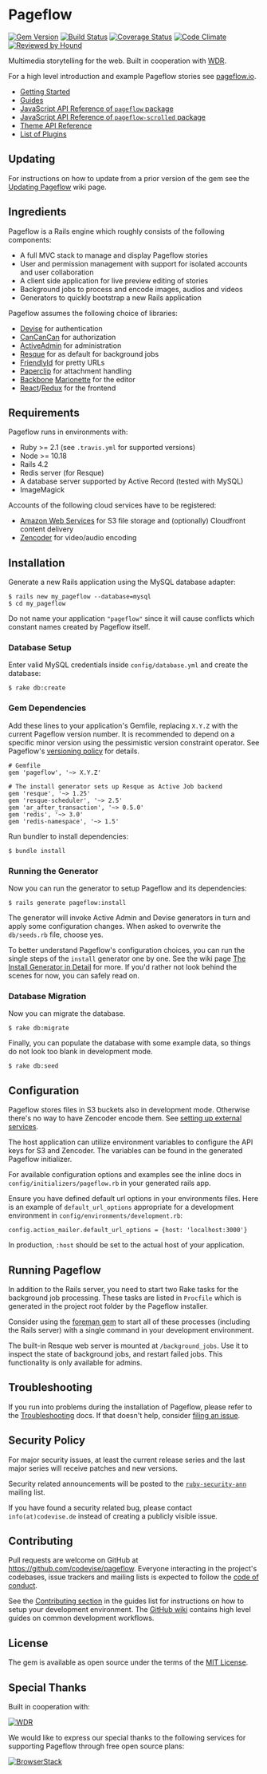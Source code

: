 # Pageflow

[![Gem Version](https://badge.fury.io/rb/pageflow.svg)](http://badge.fury.io/rb/pageflow)
[![Build Status](https://github.com/codevise/pageflow/workflows/test/badge.svg)](https://github.com/codevise/pageflow/actions)
[![Coverage Status](https://coveralls.io/repos/github/codevise/pageflow/badge.svg?branch=master)](https://coveralls.io/github/codevise/pageflow?branch=master)
[![Code Climate](https://codeclimate.com/github/codevise/pageflow/badges/gpa.svg)](https://codeclimate.com/github/codevise/pageflow)
[![Reviewed by Hound](https://img.shields.io/badge/Reviewed_by-Hound-8E64B0.svg)](https://houndci.com)

Multimedia storytelling for the web. Built in cooperation with [WDR](https://wdr.de).

For a high level introduction and example Pageflow stories see
[pageflow.io](https://pageflow.io).

* [Getting Started](https://github.com/codevise/pageflow/wiki/Getting-Started)
* [Guides](https://github.com/codevise/pageflow/blob/master/doc/index.md)
* [JavaScript API Reference of `pageflow` package](http://codevise.github.io/pageflow-docs/js/master/index.html)
* [JavaScript API Reference of `pageflow-scrolled` package](http://codevise.github.io/pageflow-docs/scrolled/js/master/index.html)
* [Theme API Reference](http://codevise.github.io/pageflow-docs/theme/master/index.html)
* [List of Plugins](https://github.com/codevise/pageflow/wiki/List-of-Plugins)

## Updating

For instructions on how to update from a prior version of the gem see
the
[Updating Pageflow](https://github.com/codevise/pageflow/wiki/Updating-Pageflow)
wiki page.

## Ingredients

Pageflow is a Rails engine which roughly consists of the following
components:

* A full MVC stack to manage and display Pageflow stories
* User and permission management with support for isolated accounts
  and user collaboration
* A client side application for live preview editing of stories
* Background jobs to process and encode images, audios and videos
* Generators to quickly bootstrap a new Rails application

Pageflow assumes the following choice of libraries:

* [Devise](https://github.com/plataformatec/devise) for authentication
* [CanCanCan](https://github.com/CanCanCommunity/cancancan) for authorization
* [ActiveAdmin](http://activeadmin.info/) for administration
* [Resque](https://github.com/resque/resque) for as default for background jobs
* [FriendlyId](https://github.com/norman/friendly_id) for pretty URLs
* [Paperclip](https://github.com/thoughtbot/paperclip) for attachment handling
* [Backbone](http://backbonejs.org/) [Marionette](http://marionettejs.com/) for the editor
* [React](https://facebook.github.io/react/)/[Redux](http://redux.js.org/) for the frontend

## Requirements

Pageflow runs in environments with:

* Ruby >= 2.1 (see `.travis.yml` for supported versions)
* Node >= 10.18
* Rails 4.2
* Redis server (for Resque)
* A database server supported by Active Record (tested with MySQL)
* ImageMagick

Accounts of the following cloud services have to be registered:

* [Amazon Web Services](http://aws.amazon.com) for S3 file storage and
  (optionally) Cloudfront content delivery
* [Zencoder](http://zencoder.com) for video/audio encoding

## Installation

Generate a new Rails application using the MySQL database adapter:

    $ rails new my_pageflow --database=mysql
    $ cd my_pageflow

Do not name your application `"pageflow"` since it will cause conflicts
which constant names created by Pageflow itself.

### Database Setup

Enter valid MySQL credentials inside `config/database.yml` and create
the database:

    $ rake db:create

### Gem Dependencies

Add these lines to your application's Gemfile, replacing `X.Y.Z` with
the current Pageflow version number. It is recommended to depend on a
specific minor version using the pessimistic version constraint
operator. See Pageflow's
[versioning policy](https://github.com/codevise/pageflow/blob/master/doc/versioning_policy.md)
for details.

    # Gemfile
    gem 'pageflow', '~> X.Y.Z'

    # The install generator sets up Resque as Active Job backend
    gem 'resque', '~> 1.25'
    gem 'resque-scheduler', '~> 2.5'
    gem 'ar_after_transaction', '~> 0.5.0'
    gem 'redis', '~> 3.0'
    gem 'redis-namespace', '~> 1.5'

Run bundler to install dependencies:

    $ bundle install

### Running the Generator

Now you can run the generator to setup Pageflow and its dependencies:

    $ rails generate pageflow:install

The generator will invoke Active Admin and Devise generators in turn
and apply some configuration changes. When asked to overwrite the
`db/seeds.rb` file, choose yes.

To better understand Pageflow's configuration choices, you can run the
single steps of the `install` generator one by one. See the wiki page
[The Install Generator in Detail](https://github.com/codevise/pageflow/wiki/The-Install-Generator-in-Detail)
for more. If you'd rather not look behind the scenes for now, you can
safely read on.

### Database Migration

Now you can migrate the database.

    $ rake db:migrate

Finally, you can populate the database with some example data, so
things do not look too blank in development mode.

    $ rake db:seed

## Configuration

Pageflow stores files in S3 buckets also in development
mode. Otherwise there's no way to have Zencoder encode them. See
[setting up external services](./doc/setting_up_external_services.md).

The host application can utilize environment variables to configure the API keys for S3 and Zencoder. The variables can be found in the generated Pageflow initializer.

For available configuration options and examples see the inline docs
in `config/initializers/pageflow.rb` in your generated rails app.

Ensure you have defined default url options in your environments
files. Here is an example of `default_url_options` appropriate for a
development environment in `config/environments/development.rb`:

    config.action_mailer.default_url_options = {host: 'localhost:3000'}

In production, `:host` should be set to the actual host of your
application.

## Running Pageflow

In addition to the Rails server, you need to start two Rake tasks for
the background job processing. These tasks are listed in `Procfile` which
is generated in the project root folder by the Pageflow installer.

Consider using the [foreman gem](https://github.com/ddollar/foreman) to start all of
these processes (including the Rails server) with a single command in your
development environment.

The built-in Resque web server is mounted at `/background_jobs`. Use it to
inspect the state of background jobs, and restart failed jobs. This functionality
is only available for admins.

## Troubleshooting

If you run into problems during the installation of Pageflow, please refer to the [Troubleshooting](doc/troubleshooting.md) docs. If that doesn't help, consider [filing an issue](https://github.com/codevise/pageflow/issues?state=open).

## Security Policy

For major security issues, at least the current release series and the
last major series will receive patches and new versions.

Security related announcements will be posted to the
[`ruby-security-ann`](https://groups.google.com/forum/#!forum/ruby-security-ann)
mailing list.

If you have found a security related bug, please contact
`info(at)codevise.de` instead of creating a publicly visible issue.

## Contributing

Pull requests are welcome on GitHub at
https://github.com/codevise/pageflow. Everyone interacting in the
project's codebases, issue trackers and mailing lists is expected to
follow the
[code of conduct](https://github.com/codevise/pageflow/blob/master/CODE_OF_CONDUCT.md).

See the
[Contributing section](https://github.com/codevise/pageflow/blob/master/doc/index.md#contributing)
in the guides list for instructions on how to setup your development
environment. The
[GitHub wiki](https://github.com/codevise/pageflow/wiki#contributing-to-pageflow)
contains high level guides on common development workflows.

## License

The gem is available as open source under the terms of the
[MIT License](https://github.com/codevise/pageflow/blob/master/MIT-LICENSE).

## Special Thanks

Built in cooperation with:

[![WDR](doc/supporter_logos/wdr.png)](https://wdr.de)

We would like to express our special thanks to the following services
for supporting Pageflow through free open source plans:

[![BrowserStack](doc/supporter_logos/browser_stack.png)](https://browserstack.com)
